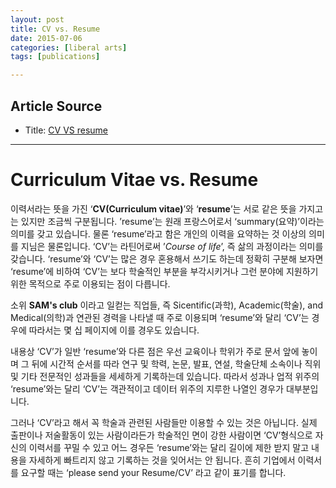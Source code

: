 ```yaml
---
layout: post
title: CV vs. Resume
date: 2015-07-06
categories: [liberal arts]
tags: [publications]

---
```


## Article Source
* Title: [CV VS resume](http://ezin.ybmsisa.com/knowledgeplus/e_learn_list_frm.asp?seq=708)


---

# Curriculum Vitae vs. Resume


이력서라는 뜻을 가진 ‘**CV(Curriculum vitae)**’와 ‘**resume**’는 서로 같은 뜻을 가지고는 있지만 조금씩 구분됩니다. ’resume’는 원래 프랑스어로서 ‘summary(요약)’이라는 의미를 갖고 있습니다. 물론 ‘resume’라고 함은 개인의 이력을 요약하는 것 이상의 의미를 지님은 물론입니다. ‘CV’는 라틴어로써
’*Course of life*’, 즉 삶의 과정이라는 의미를 갖습니다. ‘resume’와 ‘CV’는 많은 경우 혼용해서 쓰기도 하는데 정확히 구분해 보자면 ‘resume’에 비하여 ‘CV’는 보다 학술적인 부분을 부각시키거나 그런 분야에 지원하기 위한 목적으로 주로 이용되는 점이 다릅니다. 

소위 **SAM's club** 이라고 일컫는 직업들, 즉 Sicentific(과학), Academic(학술), and Medical(의학)과 연관된 경력을 나타낼 때 주로 이용되며 ‘resume’와 달리 ‘CV’는 경우에 따라서는 몇 십 페이지에 이를 경우도 있습니다.

내용상 ‘CV’가 일반 ‘resume’와 다른 점은 우선 교육이나 학위가 주로 문서 앞에 놓이며 그 뒤에 시간적 순서를 따라 연구 및 학력, 논문, 발표, 연설, 학술단체 소속이나 직위 및 기타 전문적인 성과들을 세세하게 기록하는데 있습니다. 따라서 성과나 업적 위주의 ‘resume’와는 달리 ‘CV’는 객관적이고 데이터 위주의 지루한 나열인 경우가 대부분입니다.

그러나 ‘CV’라고 해서 꼭 학술과 관련된 사람들만 이용할 수 있는 것은 아닙니다. 실제 출판이나 저술활동이 있는 사람이라든가 학술적인 면이 강한 사람이면 ‘CV’형식으로 자신의 이력서를 꾸밀 수 있고 어느 경우든 ‘resume’와는 달리 길이에 제한 받지 말고 내용을 자세하게 빠트리지 않고 기록하는 것을 잊어서는 안 됩니다. 흔히 기업에서 이력서를 요구할 때는 ‘please send your Resume/CV’ 라고 같이 표기를 합니다. 